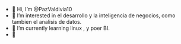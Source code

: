 - 👋 Hi, I’m @PazValdivia10
- 👀 I’m interested in  el desarrollo y la inteligencia de negocios, como tambien el analisis de datos.
- 🌱 I’m currently learning  linux , y poer BI.
- 💞️ 
<!---
PazValdivia10/PazValdivia10 is a ✨ special ✨ repository because its `README.md` (this file) appears on your GitHub profile.
You can click the Preview link to take a look at your changes.
--->
